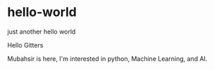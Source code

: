 # hello-world
just another hello world

Hello Gitters

Mubahsir is here, I'm interested in python, Machine Learning, and AI.

